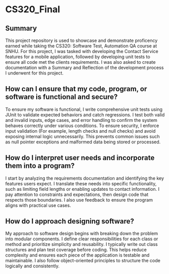 # CS320_Final
## Summary
This project repository is used to showcase and demonstrate proficency earned while taking the CS320: Software Test, Automation QA course at SNHU. For this project, I was tasked with developing the Contact Service features for a mobile application, followed by developing unit tests to ensure all code met the clients requirements. I was also asked to create documentation with a Summary and Reflection of the development process I underwent for this project.

## How can I ensure that my code, program, or software is functional and secure?
To ensure my software is functional, I write comprehensive unit tests using JUnit to validate expected behaviors and catch regressions. I test both valid and invalid inputs, edge cases, and error handling to confirm the system behaves correctly under various conditions. To ensure security, I enforce input validation (For example, length checks and null checks) and avoid exposing internal logic unnecessarily. This prevents common issues such as null pointer exceptions and malformed data being stored or processed.

## How do I interpret user needs and incorporate them into a program?
I start by analyzing the requirements documentation and identifying the key features users expect. I translate these needs into specific functionality, such as limiting field lengths or enabling updates to contact information. I pay attention to constraints and expectations, then design code that respects those boundaries. I also use feedback to ensure the program aligns with practical use cases.

## How do I approach designing software?
My approach to software design begins with breaking down the problem into modular components. I define clear responsibilities for each class or method and prioritize simplicity and reusability. I typically write out class structures and plan test coverage before coding. This helps reduce complexity and ensures each piece of the application is testable and maintainable. I also follow object-oriented principles to structure the code logically and consistently.
